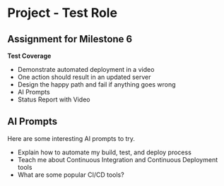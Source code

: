 # Project - Test Role

## Assignment for Milestone 6

**Test Coverage**

* Demonstrate automated deployment in a video
* One action should result in an updated server
* Design the happy path and fail if anything goes wrong
* AI Prompts
* Status Report with Video


## AI Prompts

Here are some interesting AI prompts to try.

* Explain how to automate my build, test, and deploy process
* Teach me about Continuous Integration and Continuous Deployment tools
* What are some popular CI/CD tools?